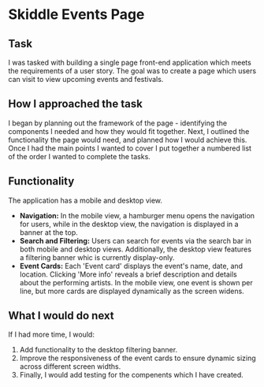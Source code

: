 # Skiddle Events Page

## Task
I was tasked with building a single page front-end application which meets the requirements of a user story. The goal was to create a page which users can visit to view upcoming events and festivals.

## How I approached the task
I began by planning out the framework of the page - identifying the components I needed and how they would fit together. Next, I outlined the functionality the page would need, and planned how I would achieve this. Once I had the main points I wanted to cover I put together a numbered list of the order I wanted to complete the tasks.

## Functionality
The application has a mobile and desktop view. 

 - **Navigation:** In the mobile view, a hamburger menu opens the navigation for users, while in the desktop view, the navigation is displayed in a banner at the top.
 - **Search and Filtering:** Users can search for events via the search bar in both mobile and desktop views. Additionally, the desktop view features a filtering banner whic is currently display-only.
 - **Event Cards:** Each 'Event card' displays the event's name, date, and location. Clicking 'More info' reveals a brief description and details about the performing artists. In the mobile view, one event is shown per line, but more cards are displayed dynamically as the screen widens.

## What I would do next
If I had more time, I would:
1. Add functionality to the desktop filtering banner.
2. Improve the responsiveness of the event cards to ensure dynamic sizing across different screen widths.
3. Finally, I would add testing for the compenents which I have created.
